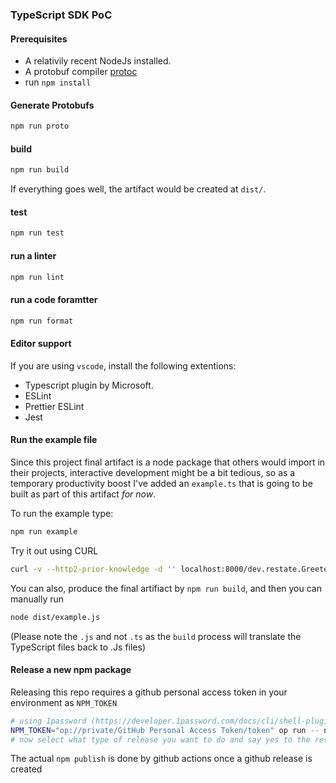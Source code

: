 ### TypeScript SDK PoC 

#### Prerequisites

* A relativily recent NodeJs installed.
* A protobuf compiler [protoc](https://grpc.io/docs/protoc-installation/)
* run `npm install`

#### Generate Protobufs

```bash
npm run proto
```

#### build
```bash
npm run build
```

If everything goes well, the artifact would be created at `dist/`.


#### test

```bash
npm run test
```

#### run a linter

```bash
npm run lint
```

#### run a code foramtter

```bash
npm run format
```

#### Editor support

If you are using `vscode`, install the following extentions:
* Typescript plugin by Microsoft.
* ESLint
* Prettier ESLint
* Jest


#### Run the example file

Since this project final artifact is a node package that others would import in their projects,
interactive development might be a bit tedious, so as a temporary productivity boost I've added an `example.ts`
that is going to be built as part of this artifact _for now_.

To run the example type:

```bash
npm run example
```

Try it out using CURL 

```bash
curl -v --http2-prior-knowledge -d '' localhost:8000/dev.restate.Greeter/Greet
```

You can also, produce the final artifiact by `npm run build`, and then you can manually run


```bash
node dist/example.js
```

(Please note the `.js` and not `.ts` as the `build` process will translate the TypeScript files back to .Js files)

#### Release a new npm package

Releasing this repo requires a github personal access token in your environment as `NPM_TOKEN`
```bash
# using 1password (https://developer.1password.com/docs/cli/shell-plugins/github/)
NPM_TOKEN="op://private/GitHub Personal Access Token/token" op run -- npm run release
# now select what type of release you want to do and say yes to the rest of the options
```
The actual `npm publish` is done by github actions once a github release is created
